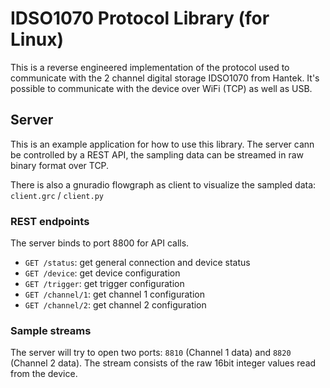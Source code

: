 # IDSO1070 Protocol Library (for Linux)

This is a reverse engineered implementation of the protocol used to communicate with the 2 channel digital storage IDSO1070 from Hantek.
It's possible to communicate with the device over WiFi (TCP) as well as USB.

## Server

This is an example application for how to use this library. The server cann be controlled by a REST API, the sampling data can be streamed in raw binary format over TCP.

There is also a gnuradio flowgraph as client to visualize the sampled data: `client.grc` / `client.py`

### REST endpoints

The server binds to port 8800 for API calls.

* `GET /status`: get general connection and device status
* `GET /device`: get device configuration
* `GET /trigger`: get trigger configuration
* `GET /channel/1`: get channel 1 configuration
* `GET /channel/2`: get channel 2 configuration

### Sample streams

The server will try to open two ports: `8810` (Channel 1 data) and `8820` (Channel 2 data). The stream consists of the raw 16bit integer values read from the device.